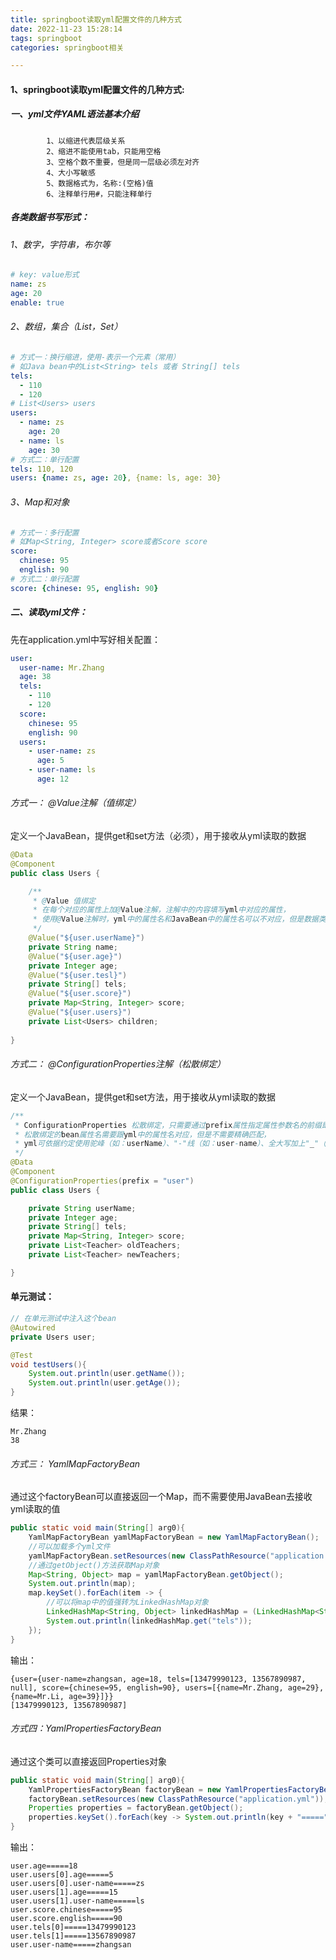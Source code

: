```yaml
---
title: springboot读取yml配置文件的几种方式
date: 2022-11-23 15:28:14
tags: springboot
categories: springboot相关

---
```


#### 1、springboot读取yml配置文件的几种方式:

##### 一、yml文件YAML语法基本介绍

```
        1、以缩进代表层级关系
        2、缩进不能使用tab，只能用空格
        3、空格个数不重要，但是同一层级必须左对齐
        4、大小写敏感
        5、数据格式为，名称:(空格)值
        6、注释单行用#，只能注释单行
```



##### 各类数据书写形式：

###### 1、数字，字符串，布尔等

```yml
# key: value形式
name: zs
age: 20
enable: true
```

###### 2、数组，集合（List，Set）

```yml
# 方式一：换行缩进，使用-表示一个元素（常用）
# 如Java bean中的List<String> tels 或者 String[] tels
tels: 
  - 110
  - 120
# List<Users> users
users: 
  - name: zs
    age: 20
  - name: ls
    age: 30
# 方式二：单行配置
tels: 110, 120
users: {name: zs, age: 20}, {name: ls, age: 30}
```

###### 3、Map和对象

```yml
# 方式一：多行配置
# 如Map<String, Integer> score或者Score score
score:
  chinese: 95
  english: 90
# 方式二：单行配置
score: {chinese: 95, english: 90}
```



##### 二、读取yml文件：

先在application.yml中写好相关配置：

```yml
user:
  user-name: Mr.Zhang
  age: 38
  tels:
    - 110
    - 120
  score:
    chinese: 95
    english: 90
  users:
    - user-name: zs
      age: 5
    - user-name: ls
      age: 12
```

###### 方式一： @Value注解（值绑定）

定义一个JavaBean，提供get和set方法（必须），用于接收从yml读取的数据

```java
@Data
@Component
public class Users {

    /**
     * @Value 值绑定
     * 在每个对应的属性上加@Value注解，注解中的内容填写yml中对应的属性，
     * 使用@Value注解时，yml中的属性名和JavaBean中的属性名可以不对应，但是数据类型需要对应
     */
    @Value("${user.userName}")
    private String name;
    @Value("${user.age}")
    private Integer age;
    @Value("${user.tesl}")
    private String[] tels;
    @Value("${user.score}")
    private Map<String, Integer> score;
    @Value("${user.users}")
    private List<Users> children;
    
}
```



###### 方式二： @ConfigurationProperties注解（松散绑定）

定义一个JavaBean，提供get和set方法，用于接收从yml读取的数据

```java
/**
 * ConfigurationProperties 松散绑定，只需要通过prefix属性指定属性参数名的前缀即可
 * 松散绑定的bean属性名需要跟yml中的属性名对应，但是不需要精确匹配，
 * yml可依据约定使用驼峰（如：userName）、"-"线（如：user-name）、全大写加上"_"（如：USER_NAME）
 */
@Data
@Component
@ConfigurationProperties(prefix = "user")
public class Users {

    private String userName;
    private Integer age;
    private String[] tels;
    private Map<String, Integer> score;
    private List<Teacher> oldTeachers;
    private List<Teacher> newTeachers;

}
```

#### 单元测试：

```java
// 在单元测试中注入这个bean
@Autowired
private Users user;

@Test
void testUsers(){
    System.out.println(user.getName());
    System.out.println(user.getAge());
}
```

结果：

```
Mr.Zhang
38
```

###### 方式三： YamlMapFactoryBean

通过这个factoryBean可以直接返回一个Map，而不需要使用JavaBean去接收yml读取的值

```java
public static void main(String[] arg0){
    YamlMapFactoryBean yamlMapFactoryBean = new YamlMapFactoryBean();
    //可以加载多个yml文件
    yamlMapFactoryBean.setResources(new ClassPathResource("application.yml"));
    //通过getObject()方法获取Map对象
    Map<String, Object> map = yamlMapFactoryBean.getObject();
    System.out.println(map);
    map.keySet().forEach(item -> {
        //可以将map中的值强转为LinkedHashMap对象
        LinkedHashMap<String, Object> linkedHashMap = (LinkedHashMap<String, Object>) (map.get(item));
        System.out.println(linkedHashMap.get("tels"));
    });
}
```

输出：

```
{user={user-name=zhangsan, age=18, tels=[13479990123, 13567890987, null], score={chinese=95, english=90}, users=[{name=Mr.Zhang, age=29}, {name=Mr.Li, age=39}]}}
[13479990123, 13567890987]
```

###### 方式四：YamlPropertiesFactoryBean

通过这个类可以直接返回Properties对象

```java
public static void main(String[] arg0){
    YamlPropertiesFactoryBean factoryBean = new YamlPropertiesFactoryBean();
    factoryBean.setResources(new ClassPathResource("application.yml"));
    Properties properties = factoryBean.getObject();
    properties.keySet().forEach(key -> System.out.println(key + "=====" + properties.get(key)));
}
```

输出：

```
user.age=====18
user.users[0].age=====5
user.users[0].user-name=====zs
user.users[1].age=====15
user.users[1].user-name=====ls
user.score.chinese=====95
user.score.english=====90
user.tels[0]=====13479990123
user.tels[1]=====13567890987
user.user-name=====zhangsan
```